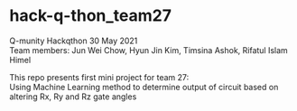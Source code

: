 # hack-q-thon_team27
Q-munity Hackqthon 30 May 2021 <br>
Team members: Jun Wei Chow, Hyun Jin Kim, Timsina Ashok, Rifatul Islam Himel <br>

This repo presents first mini project for team 27:<br>
Using Machine Learning method to determine output of circuit based on altering Rx, Ry and Rz gate angles<br>
